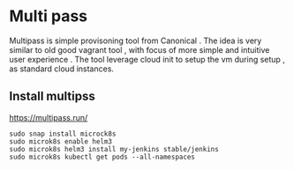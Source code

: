# Multi pass
Multipass is simple provisoning tool from Canonical . 
The idea is very similar to old good vagrant tool , with focus of more simple and intuitive user experience .
The tool leverage cloud init to setup the vm during setup , as standard cloud instances. 


## Install multipss 
https://multipass.run/


```
sudo snap install microck8s
sudo microk8s enable helm3
sudo microk8s helm3 install my-jenkins stable/jenkins
sudo microk8s kubectl get pods --all-namespaces
```
